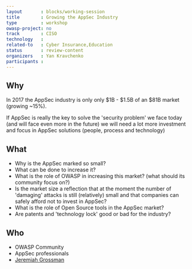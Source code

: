 ```yaml
---
layout       : blocks/working-session
title        : Growing the AppSec Industry
type         : workshop
owasp-project: no
track        : CISO
technology   :
related-to   : Cyber Insurance,Education
status       : review-content
organizers   : Yan Kravchenko
participants :
---
```


## Why

In 2017 the AppSec industry is only only $1B - $1.5B of an $81B market (growing ~15%).

If AppSec is really the key to solve the 'security problem' we face today (and will face even more in the future) we will need a lot more
investment and focus in AppSec solutions (people, process and technology)

## What

 - Why is the AppSec marked so small?
 - What can be done to increase it?
 - What is the role of OWASP in increasing this market? (what should its community focus on?)
 - Is the market size a reflection that at the moment the number of 'damaging' attacks is still (relatively) small and that companies can safely afford not to invest in AppSec?
 - What is the role of Open Source tools in the AppSec market?
 - Are patents and 'technology lock' good or bad for the industry?

## Who

 - OWASP Community
 - AppSec professionals
 - [Jeremiah Grossman](https://twitter.com/jeremiahg)
